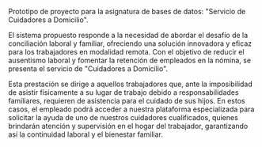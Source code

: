Prototipo de proyecto para la asignatura de bases de datos: "Servicio de Cuidadores a Domicilio".

El sistema propuesto responde a la necesidad de abordar el desafío de la conciliación laboral y familiar, ofreciendo una solución innovadora y eficaz para los trabajadores en modalidad remota. Con el objetivo de reducir el ausentismo laboral y fomentar la retención de empleados en la nómina, se presenta el servicio de "Cuidadores a Domicilio".

Esta prestación se dirige a aquellos trabajadores que, ante la imposibilidad de asistir físicamente a su lugar de trabajo debido a responsabilidades familiares, requieren de asistencia para el cuidado de sus hijos. En estos casos, el empleado podrá acceder a nuestra plataforma especializada para solicitar la ayuda de uno de nuestros cuidadores cualificados, quienes brindarán atención y supervisión en el hogar del trabajador, garantizando así la continuidad laboral y el bienestar familiar.

